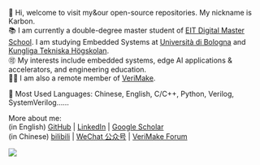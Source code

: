 👋 Hi, welcome to visit my&our open-source repositories. My nickname is Karbon.  
📚 I am currently a double-degree master student of [EIT Digital Master School](https://masterschool.eitdigital.eu). I am studying Embedded Systems at [Università di Bologna](https://www.unibo.it/en) and [Kungliga Tekniska Högskolan](https://www.kth.se/en).  
🉑 My interests include embedded systems, edge AI applications & accelerators, and engineering education.  
👨‍💻 I am also a remote member of [VeriMake](https://verimake.com/).  

🔀 Most Used Languages: Chinese, English, C/C++, Python, Verilog, SystemVerilog……  

More about me:  
  (in English) [GitHub](https://github.com/CSY-tvgo) | [LinkedIn](https://linkedin.com/in/karbonchen) | [Google Scholar](https://scholar.google.com/citations?user=_lzlU8wAAAAJ)  
  (in Chinese) [bilibili](https://space.bilibili.com/2299098) | [WeChat 公众号](https://verimake.com/assets/files/2022-01-04/1641275258-566540-image.png) | [VeriMake Forum](https://verimake.com/u/Karbon/discussions)  

![](https://github-readme-stats.vercel.app/api?username=csy-tvgo&theme=transparent&show_icons=true&include_all_commits=true)

<!---
CSY-tvgo/CSY-tvgo is a ✨ special ✨ repository because its `README.md` (this file) appears on your GitHub profile.
You can click the Preview link to take a look at your changes.
--->
